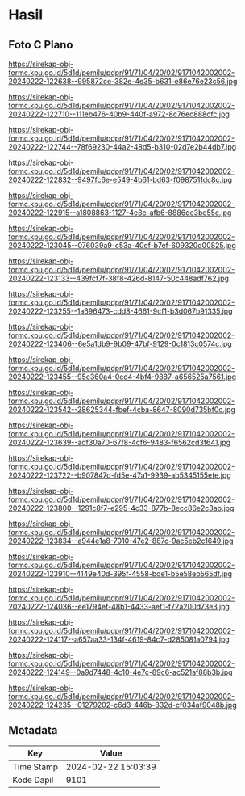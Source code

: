 # Hasil

## Foto C Plano

https://sirekap-obj-formc.kpu.go.id/5d1d/pemilu/pdpr/91/71/04/20/02/9171042002002-20240222-122638--995872ce-382e-4e35-b631-e86e76e23c56.jpg

https://sirekap-obj-formc.kpu.go.id/5d1d/pemilu/pdpr/91/71/04/20/02/9171042002002-20240222-122710--111eb476-40b9-440f-a972-8c76ec888cfc.jpg

https://sirekap-obj-formc.kpu.go.id/5d1d/pemilu/pdpr/91/71/04/20/02/9171042002002-20240222-122744--78f69230-44a2-48d5-b310-02d7e2b44db7.jpg

https://sirekap-obj-formc.kpu.go.id/5d1d/pemilu/pdpr/91/71/04/20/02/9171042002002-20240222-122832--9497fc6e-e549-4b61-bd63-f0987511dc8c.jpg

https://sirekap-obj-formc.kpu.go.id/5d1d/pemilu/pdpr/91/71/04/20/02/9171042002002-20240222-122915--a1808863-1127-4e8c-afb6-8886de3be55c.jpg

https://sirekap-obj-formc.kpu.go.id/5d1d/pemilu/pdpr/91/71/04/20/02/9171042002002-20240222-123045--076039a9-c53a-40ef-b7ef-609320d00825.jpg

https://sirekap-obj-formc.kpu.go.id/5d1d/pemilu/pdpr/91/71/04/20/02/9171042002002-20240222-123133--439fcf7f-38f8-426d-8147-50c448adf762.jpg

https://sirekap-obj-formc.kpu.go.id/5d1d/pemilu/pdpr/91/71/04/20/02/9171042002002-20240222-123255--1a696473-cdd8-4661-9cf1-b3d067b91335.jpg

https://sirekap-obj-formc.kpu.go.id/5d1d/pemilu/pdpr/91/71/04/20/02/9171042002002-20240222-123406--6e5a1db9-9b09-47bf-9129-0c1813c0574c.jpg

https://sirekap-obj-formc.kpu.go.id/5d1d/pemilu/pdpr/91/71/04/20/02/9171042002002-20240222-123455--95e360a4-0cd4-4bf4-9887-a656525a7561.jpg

https://sirekap-obj-formc.kpu.go.id/5d1d/pemilu/pdpr/91/71/04/20/02/9171042002002-20240222-123542--28625344-fbef-4cba-8647-8090d735bf0c.jpg

https://sirekap-obj-formc.kpu.go.id/5d1d/pemilu/pdpr/91/71/04/20/02/9171042002002-20240222-123639--adf30a70-67f8-4cf6-9483-f6562cd3f641.jpg

https://sirekap-obj-formc.kpu.go.id/5d1d/pemilu/pdpr/91/71/04/20/02/9171042002002-20240222-123722--b907847d-fd5e-47a1-9939-ab5345155efe.jpg

https://sirekap-obj-formc.kpu.go.id/5d1d/pemilu/pdpr/91/71/04/20/02/9171042002002-20240222-123800--1291c8f7-e295-4c33-877b-8ecc86e2c3ab.jpg

https://sirekap-obj-formc.kpu.go.id/5d1d/pemilu/pdpr/91/71/04/20/02/9171042002002-20240222-123834--a944e1a8-7010-47e2-887c-9ac5eb2c1649.jpg

https://sirekap-obj-formc.kpu.go.id/5d1d/pemilu/pdpr/91/71/04/20/02/9171042002002-20240222-123910--4149e40d-395f-4558-bde1-b5e58eb565df.jpg

https://sirekap-obj-formc.kpu.go.id/5d1d/pemilu/pdpr/91/71/04/20/02/9171042002002-20240222-124036--ee1794ef-48b1-4433-aef1-f72a200d73e3.jpg

https://sirekap-obj-formc.kpu.go.id/5d1d/pemilu/pdpr/91/71/04/20/02/9171042002002-20240222-124117--a657aa33-134f-4619-84c7-d285081a0794.jpg

https://sirekap-obj-formc.kpu.go.id/5d1d/pemilu/pdpr/91/71/04/20/02/9171042002002-20240222-124149--0a9d7448-4c10-4e7c-89c6-ac521af88b3b.jpg

https://sirekap-obj-formc.kpu.go.id/5d1d/pemilu/pdpr/91/71/04/20/02/9171042002002-20240222-124235--01279202-c6d3-446b-832d-cf034af9048b.jpg


## Metadata

| Key        | Value               |
| ---------- | ------------------- |
| Time Stamp | 2024-02-22 15:03:39 |
| Kode Dapil | 9101                |



